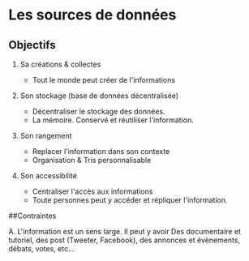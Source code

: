 
Les sources de données
===

## Objectifs

1.	Sa créations & collectes
    -	Tout le monde peut créer de l'informations

2.	Son stockage (base de données décentralisée)
    -	Décentraliser le stockage des données.
    -	La mémoire. Conservé et réutiliser l'information.

3.	Son rangement
    -	Replacer l'information dans son contexte
    -	Organisation & Tris personnalisable 
    
4.	Son accessibilité
    -	Centraliser l'accès aux informations  
    -	Toute personnes peut y accéder et répliquer l'information.

##Contraintes

A.	L'information est un sens large. Il peut y avoir Des documentaire et tutoriel, des post (Tweeter, Facebook), des annonces et évènements, débats, votes, etc...

